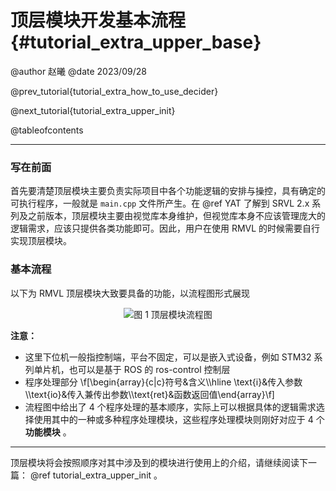 顶层模块开发基本流程{#tutorial_extra_upper_base}
============

@author 赵曦
@date 2023/09/28

@prev_tutorial{tutorial_extra_how_to_use_decider}

@next_tutorial{tutorial_extra_upper_init}

@tableofcontents

------

### 写在前面

首先要清楚顶层模块主要负责实际项目中各个功能逻辑的安排与操控，具有确定的可执行程序，一般就是 `main.cpp` 文件所产生。在 @ref YAT 了解到 SRVL 2.x 系列及之前版本，顶层模块主要由视觉库本身维护，但视觉库本身不应该管理庞大的逻辑需求，应该只提供各类功能即可。因此，用户在使用 RMVL 的时候需要自行实现顶层模块。

### 基本流程

以下为 RMVL 顶层模块大致要具备的功能，以流程图形式展现

<center>

![图 1 顶层模块流程图](upper_base.png)

</center>

**注意：**

- 这里下位机一般指控制端，平台不固定，可以是嵌入式设备，例如 STM32 系列单片机，也可以是基于 ROS 的 ros-control 控制层
- 程序处理部分 \f[\begin{array}{c|c}符号&含义\\\hline \text{i}&传入参数\\\text{io}&传入兼传出参数\\\text{ret}&函数返回值\end{array}\f]
- 流程图中给出了 4 个程序处理的基本顺序，实际上可以根据具体的逻辑需求选择使用其中的一种或多种程序处理模块，这些程序处理模块则刚好对应于 4 个 **功能模块** 。

------

顶层模块将会按照顺序对其中涉及到的模块进行使用上的介绍，请继续阅读下一篇： @ref tutorial_extra_upper_init 。
